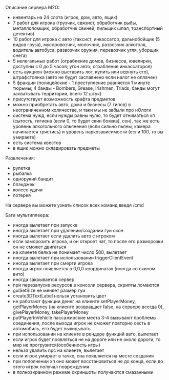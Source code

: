 Описание сервера M2O:
- инвентарь на 24 слота (игрок, дом, авто, ящик)
- 7 работ для игрока (грузчик, связист, обработчик рыбы, металлоломщик, обработчик свиней, пильщик шпал, транспортный детектив)
- 10 работ для игрока с авто (таксист, инкассатор, дальнобойщик (5 видов груза), мусоровозчик, молочник, развозчик алкоголя, водитель автобуса, развозчик оружия, перевозчик угля, уборщик снега)
- 5 нелегальных работ (ограбление домов, бизнесов, ювелирки, доступны с 0 до 5 часов; угон авто; ограбление инкассаторов)
- есть аукцион (можно выставить лот, купить или вернуть его), штрафстоянка (авто не будет заспавнено если налог не оплачен)
- 5 фракции (полицейские - 1 преступление равняется 1 минуте тюрьмы; 4 банды - Bombers, Grease, Irishmen, Triads, банды могут захватывать территории, всего 12 штук)
- присутствует возможность крафта предметов
- можно приобретать авто, дома и бизнесы (7 типов) в неограниченном количестве, и таки мы не забыли про нОлоги
- система нужд, если нужды равны нулю, то будет отниматься хп (сытость, гигиена (если 0, то будет скин бомжа), сон), так же есть уровень алкогольного опьянения (если сильно пьяны, камера начинается трястись) и уровень наркозависимости (если 100, то вы умираете)
- есть система квестов
- в ящик можно складировать предметы

Развлечения:
- рулетка
- рыбалка
- однорукий бандит
- блэкджек
- колесо удачи
- лотерея

На сервере вы можете узнать список всех команд введя /cmd

Баги мультиплеера:
- иногда вылетает при запуске
- иногда вылетает при удалении/создании гуи окон
- иногда вылетает если удалить авто с игроком
- если заморозить игрока, и он откроет чат, то после его разморозки он не сможет двигаться
- на клиенте белка не понимает число 500, вылетает
- иногда вылетает при использовании triggerClientEvent
- иногда вылетает при смерти игрока
- иногда игрок появляется в 0,0,0 координатах (иногда со скином вито)
- иногда закрывается сервер
- при перезапуске ресурсов в консоли сервера, скрипты ломаются
- guiSetSize не меняет размер гуи
- create3DTextLabel нельзя установить цвет
- не работают функции денег на клиенте setPlayerMoney, getPlayerMoney (на клиенте возвращает false, на сервере всегда 0), givePlayerMoney, takePlayerMoney
- putPlayerInVehicle пассажирские места 3-4 вызывают проблемы соединения, после выхода игрок не сможет повторно сесть в автомобиль, его будет выкидывать
- при использовании на клиенте в рендере функций авто, вылетает
- если игрок будет появляться не на дороге или не около дороги, то мир не прогрузится(особенность игры)
- нельзя удалить npc на клиенте, вылетает
- если игрок умирает в тачке, она появляется на месте создания
- при пополнении хп оно может восстановиться не до конца, если до этого игрок получал повреждения
- в полноэкранном режиме скриншоты получаются смазанными
